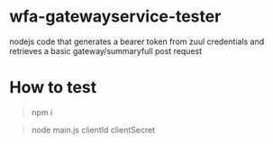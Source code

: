 # wfa-gatewayservice-tester
nodejs code that generates a bearer token from zuul credentials and retrieves a basic gateway/summaryfull post request

# How to test
> npm i

> node main.js clientId clientSecret
